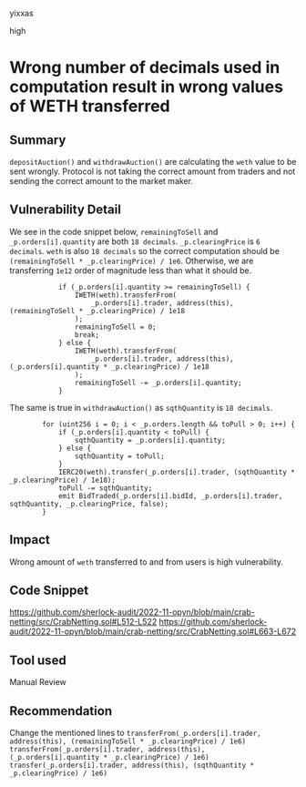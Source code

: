yixxas

high

# Wrong number of decimals used in computation result in wrong values of WETH transferred

## Summary
`depositAuction()` and `withdrawAuction()` are calculating the `weth` value to be sent wrongly. Protocol is not taking the correct amount from traders and not sending the correct amount to the market maker.

## Vulnerability Detail
We see in the code snippet below, `remainingToSell` and `_p.orders[i].quantity` are both `18 decimals`. `_p.clearingPrice` is `6 decimals`. `weth` is also `18 decimals` so the correct computation should be `(remainingToSell * _p.clearingPrice) / 1e6`. Otherwise, we are transferring `1e12` order of magnitude less than what it should be.
```solidity
            if (_p.orders[i].quantity >= remainingToSell) {
                IWETH(weth).transferFrom(
                    _p.orders[i].trader, address(this), (remainingToSell * _p.clearingPrice) / 1e18
                );
                remainingToSell = 0;
                break;
            } else {
                IWETH(weth).transferFrom(
                    _p.orders[i].trader, address(this), (_p.orders[i].quantity * _p.clearingPrice) / 1e18
                );
                remainingToSell -= _p.orders[i].quantity;
            }
```

The same is true in `withdrawAuction()` as `sqthQuantity` is `18 decimals`.
```solidity
        for (uint256 i = 0; i < _p.orders.length && toPull > 0; i++) {
            if (_p.orders[i].quantity < toPull) {
                sqthQuantity = _p.orders[i].quantity;
            } else {
                sqthQuantity = toPull;
            }
            IERC20(weth).transfer(_p.orders[i].trader, (sqthQuantity * _p.clearingPrice) / 1e18);
            toPull -= sqthQuantity;
            emit BidTraded(_p.orders[i].bidId, _p.orders[i].trader, sqthQuantity, _p.clearingPrice, false);
        }
```

## Impact
Wrong amount of `weth` transferred to and from users is high vulnerability.

## Code Snippet
https://github.com/sherlock-audit/2022-11-opyn/blob/main/crab-netting/src/CrabNetting.sol#L512-L522
https://github.com/sherlock-audit/2022-11-opyn/blob/main/crab-netting/src/CrabNetting.sol#L663-L672

## Tool used

Manual Review

## Recommendation
Change the mentioned lines to 
`transferFrom(_p.orders[i].trader, address(this), (remainingToSell * _p.clearingPrice) / 1e6)`
`transferFrom(_p.orders[i].trader, address(this), (_p.orders[i].quantity * _p.clearingPrice) / 1e6)`
`transfer(_p.orders[i].trader, address(this), (sqthQuantity * _p.clearingPrice) / 1e6)`
